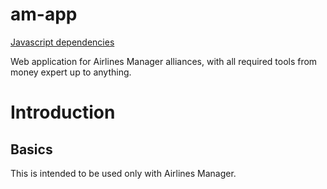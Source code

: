 am-app
======

[Javascript dependencies](https://img.shields.io/badge/JS%20Dependencies-Up%20to%20date-green.svg?style=flat)


Web application for Airlines Manager alliances, with all required tools from money expert up to anything.

Introduction
============

Basics
------

This is intended to be used only with Airlines Manager.

